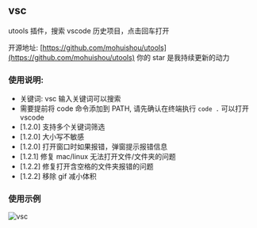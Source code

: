 ## vsc

utools 插件，搜索 vscode 历史项目，点击回车打开

开源地址: [https://github.com/mohuishou/utools](https://github.com/mohuishou/utools) 你的 star 是我持续更新的动力

### 使用说明:

- 关键词: vsc 输入关键词可以搜索
- 需要提前将 code 命令添加到 PATH, 请先确认在终端执行 `code .` 可以打开 vscode
- [1.2.0] 支持多个关键词筛选
- [1.2.0] 大小写不敏感
- [1.2.0] 打开窗口时如果报错，弹窗提示报错信息
- [1.2.1] 修复 mac/linux 无法打开文件/文件夹的问题
- [1.2.2] 修复打开含空格的文件夹报错的问题
- [1.2.2] 移除 gif 减小体积

### 使用示例

![vsc](https://raw.githubusercontent.com/mohuishou/utools/master/imgs/vsc.gif)
